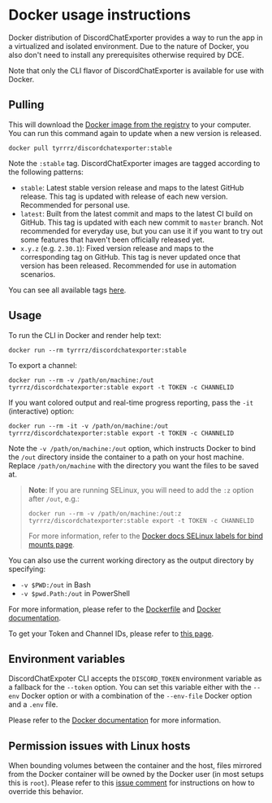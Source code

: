 # Docker usage instructions

Docker distribution of DiscordChatExporter provides a way to run the app in a virtualized and isolated environment. Due to the nature of Docker, you also don't need to install any prerequisites otherwise required by DCE.

Note that only the CLI flavor of DiscordChatExporter is available for use with Docker.

## Pulling

This will download the [Docker image from the registry](https://hub.docker.com/r/tyrrrz/discordchatexporter) to your computer. You can run this command again to update when a new version is released.

```console
docker pull tyrrrz/discordchatexporter:stable
```

Note the `:stable` tag. DiscordChatExporter images are tagged according to the following patterns:

- `stable`: Latest stable version release and maps to the latest GitHub release. This tag is updated with release of each new version. Recommended for personal use.
- `latest`: Built from the latest commit and maps to the latest CI build on GitHub. This tag is updated with each new commit to `master` branch. Not recommended for everyday use, but you can use it if you want to try out some features that haven't been officially released yet.
- `x.y.z` (e.g. `2.30.1`): Fixed version release and maps to the corresponding tag on GitHub. This tag is never updated once that version has been released. Recommended for use in automation scenarios.

You can see all available tags [here](https://hub.docker.com/r/tyrrrz/discordchatexporter/tags?ordering=name).

## Usage

To run the CLI in Docker and render help text:

```console
docker run --rm tyrrrz/discordchatexporter:stable
```

To export a channel:

```console
docker run --rm -v /path/on/machine:/out tyrrrz/discordchatexporter:stable export -t TOKEN -c CHANNELID
```

If you want colored output and real-time progress reporting, pass the `-it` (interactive) option:

```console
docker run --rm -it -v /path/on/machine:/out tyrrrz/discordchatexporter:stable export -t TOKEN -c CHANNELID
```

Note the `-v /path/on/machine:/out` option, which instructs Docker to bind the `/out` directory inside the container to a path on your host machine. Replace `/path/on/machine` with the directory you want the files to be saved at.

> **Note**:
> If you are running SELinux, you will need to add the `:z` option after `/out`, e.g.:
>
> ```console
> docker run --rm -v /path/on/machine:/out:z tyrrrz/discordchatexporter:stable export -t TOKEN -c CHANNELID
> ```
>
> For more information, refer to the [Docker docs SELinux labels for bind mounts page](https://docs.docker.com/storage/bind-mounts/#configure-the-selinux-label).

You can also use the current working directory as the output directory by specifying:

- `-v $PWD:/out` in Bash
- `-v $pwd.Path:/out` in PowerShell

For more information, please refer to the [Dockerfile](https://github.com/Tyrrrz/DiscordChatExporter/blob/master/DiscordChatExporter.Cli.dockerfile) and [Docker documentation](https://docs.docker.com/engine/reference/run).

To get your Token and Channel IDs, please refer to [this page](https://github.com/Tyrrrz/DiscordChatExporter/blob/master/.docs/Token-and-IDs.md).

## Environment variables

DiscordChatExpoter CLI accepts the `DISCORD_TOKEN` environment variable as a fallback for the `--token` option. You can set this variable either with the `--env` Docker option or with a combination of the `--env-file` Docker option and a `.env` file.

Please refer to the [Docker documentation](https://docs.docker.com/engine/reference/commandline/run/#set-environment-variables--e---env---env-file) for more information.

## Permission issues with Linux hosts

When bounding volumes between the container and the host, files mirrored from the Docker container will be owned by the Docker user (in most setups this is `root`). Please refer to this [issue comment](https://github.com/Tyrrrz/DiscordChatExporter/issues/800#issuecomment-1030471970) for instructions on how to override this behavior.
